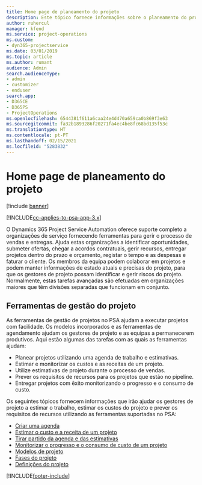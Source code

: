 ```yaml
---
title: Home page de planeamento do projeto
description: Este tópico fornece informações sobre o planeamento do projeto.
author: ruhercul
manager: kfend
ms.service: project-operations
ms.custom:
- dyn365-projectservice
ms.date: 03/01/2019
ms.topic: article
ms.author: rumant
audience: Admin
search.audienceType:
- admin
- customizer
- enduser
search.app:
- D365CE
- D365PS
- ProjectOperations
ms.openlocfilehash: 6544381f611a6caa24e4d470a659ca0b869f3e63
ms.sourcegitcommit: fa32b1893286f20271fa4ec4be8fc68bd135f53c
ms.translationtype: HT
ms.contentlocale: pt-PT
ms.lasthandoff: 02/15/2021
ms.locfileid: "5283832"
---
```

# <a name="project-planning-home-page"></a>Home page de planeamento do projeto

[!include [banner](../includes/psa-now-project-operations.md)]

[!INCLUDE[cc-applies-to-psa-app-3.x](../includes/cc-applies-to-psa-app-3x.md)]

O Dynamics 365 Project Service Automation oferece suporte completo a organizações de serviço fornecendo ferramentas para gerir o processo de vendas e entregas. Ajuda estas organizações a identificar oportunidades, submeter ofertas, chegar a acordos contratuais, gerir recursos, entregar projetos dentro do prazo e orçamento, registar o tempo e as despesas e faturar o cliente. Os membros da equipa podem colaborar em projetos e podem manter informações de estado atuais e precisas do projeto, para que os gestores de projeto possam identificar e gerir riscos do projeto. Normalmente, estas tarefas avançadas são efetuadas em organizações maiores que têm divisões separadas que funcionam em conjunto.

## <a name="project-management-tools"></a>Ferramentas de gestão do projeto

As ferramentas de gestão de projetos no PSA ajudam a executar projetos com facilidade. Os modelos incorporados e as ferramentas de agendamento ajudam os gestores de projeto e as equipas a permanecerem produtivos. Aqui estão algumas das tarefas com as quais as ferramentas ajudam:

- Planear projetos utilizando uma agenda de trabalho e estimativas.
- Estimar e monitorizar os custos e as receitas de um projeto.
- Utilize estimativas de projeto durante o processo de vendas.
- Prever os requisitos de recursos para os projetos que estão no pipeline.
- Entregar projetos com êxito monitorizando o progresso e o consumo de custo.

Os seguintes tópicos fornecem informações que irão ajudar os gestores de projeto a estimar o trabalho, estimar os custos do projeto e prever os requisitos de recursos utilizando as ferramentas suportadas no PSA:

- [Criar uma agenda](project-creating.md)
- [Estimar o custo e a receita de um projeto](project-estimating.md)
- [Tirar partido da agenda e das estimativas](project-leveraging.md)
- [Monitorizar o progresso e o consumo de custo de um projeto](project-tracking.md)
- [Modelos de projeto](project-templates.md)
- [Fases do projeto](project-stages.md)
- [Definições do projeto](project-settings.md)


[!INCLUDE[footer-include](../includes/footer-banner.md)]